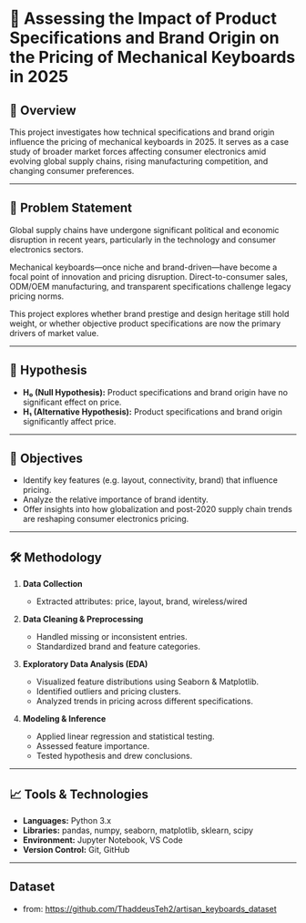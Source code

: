 # 🧠 Assessing the Impact of Product Specifications and Brand Origin on the Pricing of Mechanical Keyboards in 2025

## 📌 Overview

This project investigates how technical specifications and brand origin influence the pricing of mechanical keyboards in 2025. It serves as a case study of broader market forces affecting consumer electronics amid evolving global supply chains, rising manufacturing competition, and changing consumer preferences.

---

## 🎯 Problem Statement

Global supply chains have undergone significant political and economic disruption in recent years, particularly in the technology and consumer electronics sectors.

Mechanical keyboards—once niche and brand-driven—have become a focal point of innovation and pricing disruption. Direct-to-consumer sales, ODM/OEM manufacturing, and transparent specifications challenge legacy pricing norms.

This project explores whether brand prestige and design heritage still hold weight, or whether objective product specifications are now the primary drivers of market value.

---

## 🔬 Hypothesis

- **H₀ (Null Hypothesis):** Product specifications and brand origin have no significant effect on price.
- **H₁ (Alternative Hypothesis):** Product specifications and brand origin significantly affect price.

---

## 🎯 Objectives

- Identify key features (e.g. layout, connectivity, brand) that influence pricing.
- Analyze the relative importance of brand identity.
- Offer insights into how globalization and post-2020 supply chain trends are reshaping consumer electronics pricing.

---

## 🛠️ Methodology

1. **Data Collection**

   - Extracted attributes: price, layout, brand, wireless/wired

2. **Data Cleaning & Preprocessing**

   - Handled missing or inconsistent entries.
   - Standardized brand and feature categories.

3. **Exploratory Data Analysis (EDA)**

   - Visualized feature distributions using Seaborn & Matplotlib.
   - Identified outliers and pricing clusters.
   - Analyzed trends in pricing across different specifications.

4. **Modeling & Inference**
   - Applied linear regression and statistical testing.
   - Assessed feature importance.
   - Tested hypothesis and drew conclusions.

---

## 📈 Tools & Technologies

- **Languages:** Python 3.x
- **Libraries:** pandas, numpy, seaborn, matplotlib, sklearn, scipy
- **Environment:** Jupyter Notebook, VS Code
- **Version Control:** Git, GitHub

---

## Dataset

- from: https://github.com/ThaddeusTeh2/artisan_keyboards_dataset
